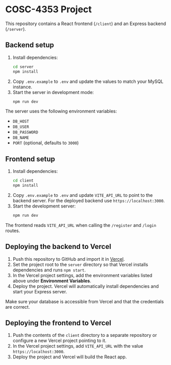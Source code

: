 # COSC-4353 Project

This repository contains a React frontend (`/client`) and an Express backend (`/server`).

## Backend setup

1. Install dependencies:
   ```sh
   cd server
   npm install
   ```
2. Copy `.env.example` to `.env` and update the values to match your MySQL instance.
3. Start the server in development mode:
   ```sh
   npm run dev
   ```

The server uses the following environment variables:

- `DB_HOST`
- `DB_USER`
- `DB_PASSWORD`
- `DB_NAME`
- `PORT` (optional, defaults to `3000`)

## Frontend setup

1. Install dependencies:
   ```sh
   cd client
   npm install
   ```
2. Copy `.env.example` to `.env` and update `VITE_API_URL` to point to the backend server. For the deployed backend use `https://localhost:3000`.
3. Start the development server:
   ```sh
   npm run dev
   ```

The frontend reads `VITE_API_URL` when calling the `/register` and `/login` routes.

## Deploying the backend to Vercel

1. Push this repository to GitHub and import it in [Vercel](https://vercel.com/new).
2. Set the project root to the `server` directory so that Vercel installs dependencies and runs `npm start`.
3. In the Vercel project settings, add the environment variables listed above under **Environment Variables**.
4. Deploy the project. Vercel will automatically install dependencies and start your Express server.

Make sure your database is accessible from Vercel and that the credentials are correct.

## Deploying the frontend to Vercel

1. Push the contents of the `client` directory to a separate repository or configure a new Vercel project pointing to it.
2. In the Vercel project settings, add `VITE_API_URL` with the value `https://localhost:3000`.
3. Deploy the project and Vercel will build the React app.
